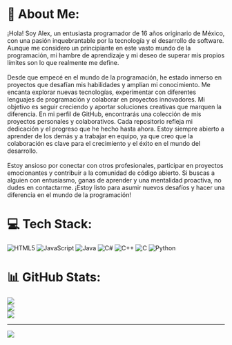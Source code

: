 # 💫 About Me:
¡Hola! Soy Alex, un entusiasta programador de 16 años originario de México, con una pasión inquebrantable por la tecnología y el desarrollo de software. Aunque me considero un principiante en este vasto mundo de la programación, mi hambre de aprendizaje y mi deseo de superar mis propios límites son lo que realmente me define.<br><br>Desde que empecé en el mundo de la programación, he estado inmerso en proyectos que desafían mis habilidades y amplían mi conocimiento. Me encanta explorar nuevas tecnologías, experimentar con diferentes lenguajes de programación y colaborar en proyectos innovadores. Mi objetivo es seguir creciendo y aportar soluciones creativas que marquen la diferencia. En mi perfil de GitHub, encontrarás una colección de mis proyectos personales y colaborativos. Cada repositorio refleja mi dedicación y el progreso que he hecho hasta ahora. Estoy siempre abierto a aprender de los demás y a trabajar en equipo, ya que creo que la colaboración es clave para el crecimiento y el éxito en el mundo del desarrollo.<br><br>Estoy ansioso por conectar con otros profesionales, participar en proyectos emocionantes y contribuir a la comunidad de código abierto. Si buscas a alguien con entusiasmo, ganas de aprender y una mentalidad proactiva, no dudes en contactarme. ¡Estoy listo para asumir nuevos desafíos y hacer una diferencia en el mundo de la programación!


# 💻 Tech Stack:
![HTML5](https://img.shields.io/badge/html5-%23E34F26.svg?style=for-the-badge&logo=html5&logoColor=white) ![JavaScript](https://img.shields.io/badge/javascript-%23323330.svg?style=for-the-badge&logo=javascript&logoColor=%23F7DF1E) ![Java](https://img.shields.io/badge/java-%23ED8B00.svg?style=for-the-badge&logo=openjdk&logoColor=white) ![C#](https://img.shields.io/badge/c%23-%23239120.svg?style=for-the-badge&logo=csharp&logoColor=white) ![C++](https://img.shields.io/badge/c++-%2300599C.svg?style=for-the-badge&logo=c%2B%2B&logoColor=white) ![C](https://img.shields.io/badge/c-%2300599C.svg?style=for-the-badge&logo=c&logoColor=white) ![Python](https://img.shields.io/badge/python-3670A0?style=for-the-badge&logo=python&logoColor=ffdd54)
# 📊 GitHub Stats:
![](https://github-readme-stats.vercel.app/api?username=Alexdev-coder-prog&theme=blue-green&hide_border=false&include_all_commits=false&count_private=false)<br/>
![](https://github-readme-streak-stats.herokuapp.com/?user=Alexdev-coder-prog&theme=blue-green&hide_border=false)<br/>
![](https://github-readme-stats.vercel.app/api/top-langs/?username=Alexdev-coder-prog&theme=blue-green&hide_border=false&include_all_commits=false&count_private=false&layout=compact)

---
[![](https://visitcount.itsvg.in/api?id=Alexdev-coder-prog&icon=0&color=0)](https://visitcount.itsvg.in)

<!-- Proudly created with GPRM ( https://gprm.itsvg.in ) -->
